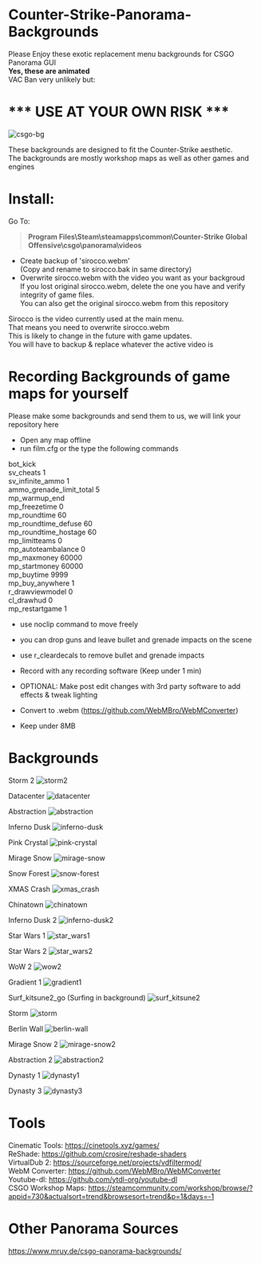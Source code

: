 # Counter-Strike-Panorama-Backgrounds
Please Enjoy these exotic replacement menu backgrounds for CSGO Panorama GUI  
**Yes, these are animated**  
VAC Ban very unlikely but:  
# *** USE AT YOUR OWN RISK ***

![csgo-bg](https://user-images.githubusercontent.com/52842013/63206380-1492f400-c081-11e9-8b2f-448ca404183f.PNG)

These backgrounds are designed to fit the Counter-Strike aesthetic.  
The backgrounds are mostly workshop maps as well as other games and engines  

# Install:  
Go To:
>**Program Files\Steam\steamapps\common\Counter-Strike Global Offensive\csgo\panorama\videos**
- Create backup of 'sirocco.webm'  
(Copy and rename to sirocco.bak in same directory)  
- Overwrite sirocco.webm with the video you want as your backgroud  
If you lost original sirocco.webm, delete the one you have and verify integrity of game files.  
You can also get the original sirocco.webm from this repository  

Sirocco is the video currently used at the main menu.  
That means you need to overwrite sirocco.webm  
This is likely to change in the future with game updates.  
You will have to backup & replace whatever the active video is  

# Recording Backgrounds of game maps for yourself
Please make some backgrounds and send them to us, we will link your repository here
- Open any map offline
- run film.cfg or the type the following commands  

bot_kick  
sv_cheats 1  
sv_infinite_ammo 1  
ammo_grenade_limit_total 5  
mp_warmup_end  
mp_freezetime 0  
mp_roundtime 60  
mp_roundtime_defuse 60  
mp_roundtime_hostage 60  
mp_limitteams 0  
mp_autoteambalance 0  
mp_maxmoney 60000  
mp_startmoney 60000  
mp_buytime 9999  
mp_buy_anywhere 1  
r_drawviewmodel 0  
cl_drawhud 0  
mp_restartgame 1  
  
- use noclip command to move freely
- you can drop guns and leave bullet and grenade impacts on the scene
- use r_cleardecals to remove bullet and grenade impacts

- Record with any recording software (Keep under 1 min)
- OPTIONAL: Make post edit changes with 3rd party software to add effects & tweak lighting
- Convert to .webm (https://github.com/WebMBro/WebMConverter)
- Keep under 8MB


# Backgrounds

Storm 2
![storm2](https://user-images.githubusercontent.com/52842013/63219681-12926900-c145-11e9-910d-1e71333bbb87.PNG)

Datacenter
![datacenter](https://user-images.githubusercontent.com/52842013/63219700-93516500-c145-11e9-837c-058c41ab2650.PNG)

Abstraction
![abstraction](https://user-images.githubusercontent.com/52842013/63219722-1f638c80-c146-11e9-8380-6dd81dbc7cb5.PNG)

Inferno Dusk
![inferno-dusk](https://user-images.githubusercontent.com/52842013/63219738-79fce880-c146-11e9-9073-e2fd109ba861.PNG)

Pink Crystal
![pink-crystal](https://user-images.githubusercontent.com/52842013/63220090-47ef8480-c14e-11e9-897c-c74c713c18af.PNG)

Mirage Snow
![mirage-snow](https://user-images.githubusercontent.com/52842013/63220461-1da1c500-c156-11e9-9f76-1cf16a09f4ac.PNG)

Snow Forest
![snow-forest](https://user-images.githubusercontent.com/52842013/63220475-6d808c00-c156-11e9-947c-44dcf00a6bcf.PNG)

XMAS Crash
![xmas_crash](https://user-images.githubusercontent.com/52842013/63220860-dfa89f00-c15d-11e9-89f8-84b4dd16ebac.PNG)

Chinatown
![chinatown](https://user-images.githubusercontent.com/52842013/63229508-f9ce9580-c1ce-11e9-8612-bc7511aa70dc.PNG)

Inferno Dusk 2
![inferno-dusk2](https://user-images.githubusercontent.com/52842013/63230666-df4fe880-c1dd-11e9-862b-3791ef344257.PNG)

Star Wars 1
![star_wars1](https://user-images.githubusercontent.com/52842013/63240845-738e6f80-c21f-11e9-87ce-053a599f3a6b.PNG)

Star Wars 2
![star_wars2](https://user-images.githubusercontent.com/52842013/63394014-b66d5600-c38b-11e9-9a38-d55aaa96d683.PNG)

WoW 2
![wow2](https://user-images.githubusercontent.com/52842013/63392610-7014f880-c385-11e9-81c9-631c16d14fb1.PNG)

Gradient 1
![gradient1](https://user-images.githubusercontent.com/52842013/63393886-1dd6d600-c38b-11e9-898e-e00a10ad3ad2.PNG)

Surf_kitsune2_go (Surfing in background)
![surf_kitsune2](https://user-images.githubusercontent.com/52842013/63394147-4ca17c00-c38c-11e9-9c91-9e811d932075.PNG)

Storm
![storm](https://user-images.githubusercontent.com/52842013/63394294-0ac50580-c38d-11e9-83d2-234162afb764.PNG)

Berlin Wall
![berlin-wall](https://user-images.githubusercontent.com/52842013/63394447-ad7d8400-c38d-11e9-989c-663955f9998e.PNG)

Mirage Snow 2
![mirage-snow2](https://user-images.githubusercontent.com/52842013/63396351-c50c3b00-c394-11e9-9aa5-20057dfc7ff2.PNG)

Abstraction 2
![abstraction2](https://user-images.githubusercontent.com/52842013/63400961-aeb9ab80-c3a3-11e9-9d79-dd6ee00685d2.PNG)

Dynasty 1
![dynasty1](https://user-images.githubusercontent.com/52842013/63401141-559e4780-c3a4-11e9-82fc-891a02fb31d5.PNG)

Dynasty 3
![dynasty3](https://user-images.githubusercontent.com/52842013/63401745-71a2e880-c3a6-11e9-8d16-80df1c6f5a8c.PNG)



# Tools  
Cinematic Tools: https://cinetools.xyz/games/  
ReShade: https://github.com/crosire/reshade-shaders  
VirtualDub 2: https://sourceforge.net/projects/vdfiltermod/  
WebM Converter: https://github.com/WebMBro/WebMConverter  
Youtube-dl: https://github.com/ytdl-org/youtube-dl  
CSGO Workshop Maps: https://steamcommunity.com/workshop/browse/?appid=730&actualsort=trend&browsesort=trend&p=1&days=-1  

# Other Panorama Sources  
https://www.mruy.de/csgo-panorama-backgrounds/  
